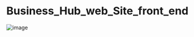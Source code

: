 # Business_Hub_web_Site_front_end
![image](https://github.com/user-attachments/assets/8b3b7e4b-dff5-4ae3-aa64-6ff3eab98e73)
